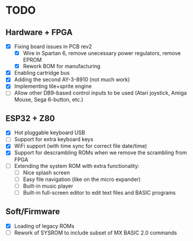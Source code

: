 # TODO

## Hardware + FPGA
- [x] Fixing board issues in PCB rev2
  - [x] Wire in Spartan 6, remove unecessary power regulators, remove EPROM 
  - [x] Rework BOM for manufacturing 
- [x] Enabling cartridge bus
- [x] Adding the second AY-3-8910 (not much work)
- [x] Implementing tile+sprite engine
- [ ] Allow other DB9-based control inputs to be used (Atari joystick, Amiga Mouse, Sega 6-button, etc.)

## ESP32 + Z80
- [x] Hot pluggable keyboard USB
- [ ] Support for extra keyboard keys
- [x] WiFi support (with time sync for correct file date/time)
- [x] Support for descrambling ROMs when we remove the scrambling from FPGA
- [ ] Extending the system ROM with extra functionality:
  - [ ] Nice splash screen
  - [ ] Easy file navigation (like on the micro expander)
  - [ ] Built-in music player
  - [ ] Built-in full-screen editor to edit text files and BASIC programs

## Soft/Firmware
 - [x] Loading of legacy ROMs
 - [ ] Rework of SYSROM to include subset of MX BASIC 2.0 commands
